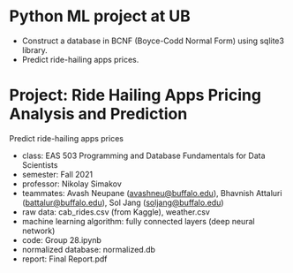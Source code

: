 # Python ML project at UB
- Construct a database in BCNF (Boyce-Codd Normal Form) using sqlite3 library.
- Predict ride-hailing apps prices.

# Project: Ride Hailing Apps Pricing Analysis and Prediction
Predict ride-hailing apps prices
- class: EAS 503 Programming and Database Fundamentals for Data Scientists
- semester: Fall 2021
- professor: Nikolay Simakov
- teammates: Avash Neupane (avashneu@buffalo.edu), Bhavnish Attaluri (battalur@buffalo.edu), Sol Jang (soljang@buffalo.edu)
- raw data: cab_rides.csv (from Kaggle), weather.csv
- machine learning algorithm: fully connected layers (deep neural network)
- code: Group 28.ipynb
- normalized database: normalized.db
- report: Final Report.pdf
